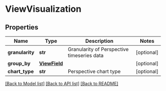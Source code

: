 # ViewVisualization

## Properties
Name | Type | Description | Notes
------------ | ------------- | ------------- | -------------
**granularity** | **str** | Granularity of Perspective timeseries data | [optional] 
**group_by** | [**ViewField**](ViewField.md) |  | [optional] 
**chart_type** | **str** | Perspective chart type | [optional] 

[[Back to Model list]](../README.md#documentation-for-models) [[Back to API list]](../README.md#documentation-for-api-endpoints) [[Back to README]](../README.md)

